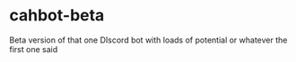 # cahbot-beta
Beta version of that one DIscord bot with loads of potential or whatever the first one said
